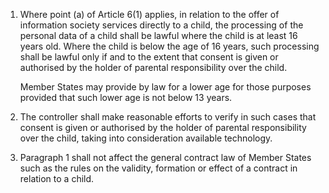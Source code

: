 1. Where point (a) of Article 6(1) applies, in relation to the offer of information society services directly to a child, the processing of the personal data of a child shall be lawful where the child is at least 16 years old. Where the child is below the age of 16 years, such processing shall be lawful only if and to the extent that consent is given or authorised by the holder of parental responsibility over the child.

    Member States may provide by law for a lower age for those purposes provided that such lower age is not below 13 years.

2. The controller shall make reasonable efforts to verify in such cases that consent is given or authorised by the holder of parental responsibility over the child, taking into consideration available technology.

3. Paragraph 1 shall not affect the general contract law of Member States such as the rules on the validity, formation or effect of a contract in relation to a child.
